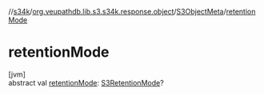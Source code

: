 //[s34k](../../../index.md)/[org.veupathdb.lib.s3.s34k.response.object](../index.md)/[S3ObjectMeta](index.md)/[retentionMode](retention-mode.md)

# retentionMode

[jvm]\
abstract val [retentionMode](retention-mode.md): [S3RetentionMode](../../org.veupathdb.lib.s3.s34k/-s3-retention-mode/index.md)?
